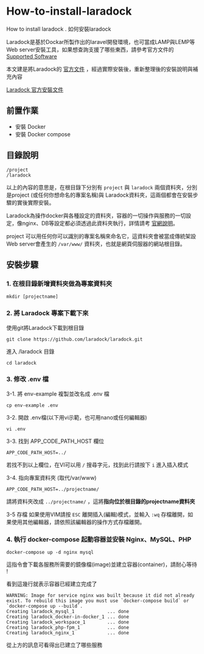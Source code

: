 # How-to-install-laradock
How to install laradock . 如何安裝laradock

Laradock是基於Dockar所製作出的laravel開發環境，也可當成LAMP與LEMP等Web server安裝工具，如果想查詢支援了哪些東西，請參考官方文件的 [Supported Software](https://laradock.io/introduction/#supported-software-images)

本文建是將Laradock的 [官方文件](https://laradock.io/) ，經過實際安裝後，重新整理後的安裝說明與補充內容

[Laradock 官方安裝文件](https://laradock.io/getting-started/)

## 前置作業
* 安裝 Docker
* 安裝 Docker compose

## 目錄說明

	/project
	/laradock

以上的內容的意思是，在根目錄下分別有 `project` 與 `laradock` 兩個資料夾，分別是project (或任何你想命名的專案名稱)與 Laradock資料夾，這兩個都會在安裝步驟的實後實際安裝。  

Laradock為操作docker與各種設定的資料夾，容器的一切操作與服務的一切設定，像nginx、DB等設定都必須透過此資料夾執行，詳情請考 [官網說明](https://laradock.io/)。  

project 可以用任何你可以識別的專案名稱來命名它，這資料夾會被當成傳統架設Web server會產生的 `/var/www/` 資料夾，也就是網頁伺服器的網站根目錄。  

## 安裝步驟

### 1. 在根目錄新增資料夾做為專案資料夾

	mkdir [projectname]

### 2. 將 Laradock 專案下載下來

使用git將Laradock下載到根目錄

	git clone https://github.com/laradock/laradock.git

進入 /laradock 目錄

	cd laradock

### 3. 修改 .env 檔

3-1. 將 env-example 複製並改名成 .env 檔  

	cp env-example .env

3-2. 開啟 .env檔(以下用vi示範，也可用nano或任何編輯器)  

	vi .env

3-3. 找到 APP_CODE_PATH_HOST 欄位  

	APP_CODE_PATH_HOST=../

若找不到以上欄位，在VI可以用 `/` 搜尋字元，找到此行請按下 `i` 進入插入模式  

3-4. 指向專案資料夾 (取代/var/www)  

	APP_CODE_PATH_HOST=../projectname/

請將資料夾改成 `../projectname/` ，這將**指向位於根目錄的projectname資料夾**  

3-5 存檔
如果使用VIM請按 `ESC` 離開插入(編輯)模式，並輸入 `:wq` 存檔離開，如果使用其他編輯器，請依照該編輯器的操作方式存檔離開。

### 4. 執行 docker-compose 起動容器並安裝 Nginx、MySQL、PHP

	docker-compose up -d nginx mysql

這指令會下載各服務所需要的鏡像檔(image)並建立容器(container)，請耐心等待 !   
	
看到這幾行就表示容器已經建立完成了  

	WARNING: Image for service nginx was built because it did not already exist. To rebuild this image you must use `docker-compose build` or `docker-compose up --build`.
	Creating laradock_mysql_1            ... done
	Creating laradock_docker-in-docker_1 ... done
	Creating laradock_workspace_1        ... done
	Creating laradock_php-fpm_1          ... done
	Creating laradock_nginx_1            ... done

從上方的訊息可看得出已建立了哪些服務  
